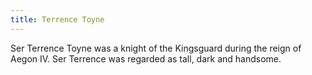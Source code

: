 ```yaml
---
title: Terrence Toyne
---
```


Ser Terrence Toyne was a knight of the Kingsguard during the reign of Aegon IV. Ser Terrence was regarded as tall, dark and handsome. 


